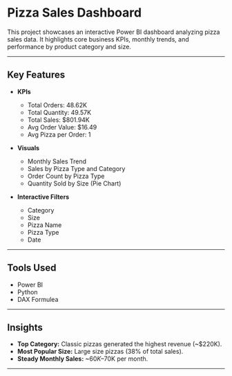 # Pizza Sales Dashboard

This project showcases an interactive Power BI dashboard analyzing pizza sales data. It highlights core business KPIs, monthly trends, and performance by product category and size.

---
## Key Features

- **KPIs**
  - Total Orders: 48.62K
  - Total Quantity: 49.57K
  - Total Sales: $801.94K
  - Avg Order Value: $16.49
  - Avg Pizza per Order: 1

- **Visuals**
  - Monthly Sales Trend
  - Sales by Pizza Type and Category
  - Order Count by Pizza Type
  - Quantity Sold by Size (Pie Chart)

- **Interactive Filters**
  - Category
  - Size
  - Pizza Name
  - Pizza Type
  - Date

---

## Tools Used

- Power BI
- Python
- DAX Formulea
---

##  Insights

- **Top Category:** Classic pizzas generated the highest revenue (~$220K).
- **Most Popular Size:** Large size pizzas (38% of total sales).
- **Steady Monthly Sales:** ~$60K–$70K per month.

---
